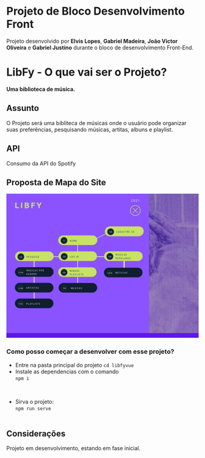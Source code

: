 # Projeto de Bloco Desenvolvimento Front

Projeto desenvolvido por **Elvis Lopes**, **Gabriel Madeira**, **João Victor Oliveira** e **Gabriel Justino** durante o bloco de desenvolvimento Front-End.

# LibFy - O que vai ser o Projeto?

**Uma biblioteca de música.**



## Assunto

O Projeto será uma bibliteca de músicas onde o usuário pode organizar suas preferências, pesquisando músicas, artitas, albuns e playlist.

## API

Consumo da API do Spotify

## Proposta de Mapa do Site

![Mapa do Site](https://github.com/21E221E3GRPEDS01C2N2P1/Libfy/blob/main/Mapa_Site.jpg?raw=true)

### Como posso começar a desenvolver com esse projeto?
* Entre na pasta principal do projeto `cd libfyvue`
* Instale as dependencias com o comando
<br/> `npm i` <br/>
<br/>


- Sirva o projeto:
<br/> `npm run serve` <br/> <br/>

## Considerações

Projeto em desenvolvimento, estando em fase inicial. 

